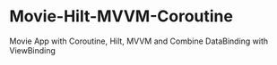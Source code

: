 # Movie-Hilt-MVVM-Coroutine
Movie App with Coroutine, Hilt, MVVM and Combine DataBinding with ViewBinding
